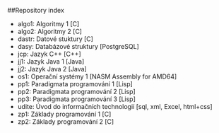 ##Repository index
 - algo1: Algoritmy 1 [C]
 - algo2: Algoritmy 2 [C]
 - dastr: Datové stuktury [C]
 - dasy: Databázové struktury [PostgreSQL]
 - jcp: Jazyk C++ [C++]
 - jj1: Jazyk Java 1 [Java]
 - jj2: Jazyk Java 2 [Java]
 - os1: Operační systémy 1 [NASM Assembly for AMD64]
 - pp1: Paradigmata programování 1 [Lisp]
 - pp2: Paradigmata programování 2 [Lisp]
 - pp3: Paradigmata programování 3 [Lisp]
 - udite: Úvod do informačních technologií [sql, xml, Excel, html+css]
 - zp1: Základy programování 1 [C]
 - zp2: Základy programování 2 [C]
